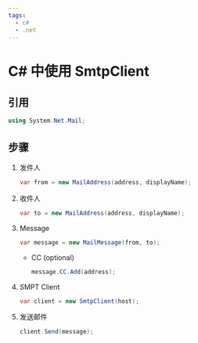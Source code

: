 ```yaml
---
tags:
  - c#
  - .net
---
```


# C# 中使用 SmtpClient

## 引用

```cs
using System.Net.Mail;
```

## 步骤

1. 发件人

   ```cs
   var from = new MailAddress(address, displayName);
   ```

2. 收件人

   ```cs
   var to = new MailAddress(address, displayName);
   ```

3. Message

   ```cs
   var message = new MailMessage(from, to);
   ```

   - CC (optional)
     ```cs
     message.CC.Add(address);
     ```

4. SMPT Client

   ```cs
   var client = new SmtpClient(host);
   ```

5. 发送邮件

   ```cs
   client.Send(message);
   ```
